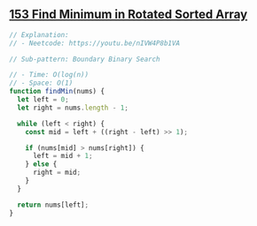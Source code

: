 ## [153 Find Minimum in Rotated Sorted Array](https://leetcode.com/problems/find-minimum-in-rotated-sorted-array/description/)

<!-- notecardId: 1759424149746 -->

```js
// Explanation:
// - Neetcode: https://youtu.be/nIVW4P8b1VA

// Sub-pattern: Boundary Binary Search

// - Time: O(log(n))
// - Space: O(1)
function findMin(nums) {
  let left = 0;
  let right = nums.length - 1;

  while (left < right) {
    const mid = left + ((right - left) >> 1);

    if (nums[mid] > nums[right]) {
      left = mid + 1;
    } else {
      right = mid;
    }
  }

  return nums[left];
}
```
